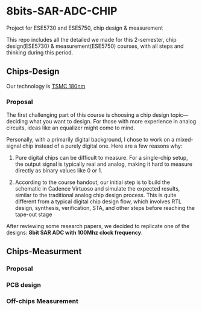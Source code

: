 # 8bits-SAR-ADC-CHIP
Project for ESE5730 and ESE5750, chip design &amp; measurement

This repo includes all the detailed we made for this 2-semester, chip design(ESE5730) & measurement(ESE5750) courses, with all steps and thinking during this period.

## Chips-Design

Our technology is [TSMC 180nm](https://www.tsmc.com/english/dedicatedFoundry/technology/logic/l_018micron)


### Proposal

The first challenging part of this course is choosing a chip design topic—deciding what you want to design. For those with more experience in analog circuits, ideas like an equalizer might come to mind.

Personally, with a primarily digital background, I chose to work on a mixed-signal chip instead of a purely digital one. Here are a few reasons why:

1) Pure digital chips can be difficult to measure. For a single-chip setup, the output signal is typically real and analog, making it hard to measure directly as binary values like 0 or 1.

2) According to the course handout, our initial step is to build the schematic in Cadence Virtuoso and simulate the expected results, similar to the traditional analog chip design process. This is quite different from a typical digital chip design flow, which involves RTL design, synthesis, verification, STA, and other steps before reaching the tape-out stage

After reviewing some research papers, we decided to replicate one of the designs: **8bit SAR ADC with 100Mhz clock frequency**.



## Chips-Measurment 


### Proposal 



### PCB design


### Off-chips Measurement 
